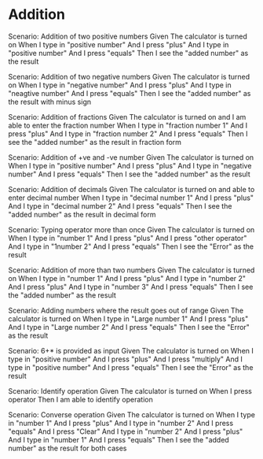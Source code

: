# Addition

Scenario: Addition of two positive numbers
 Given The calculator is turned on
 When I type in "positive number"
 And I press "plus"
 And I type in "positive number"
 And I press "equals"
 Then I see the "added number" as the result

Scenario: Addition of two negative numbers
 Given The calculator is turned on
 When I type in "negative number"
 And I press "plus"
 And I type in "neagtive number"
 And I press "equals"
 Then I see the "added number" as the result with minus sign 

Scenario: Addition of fractions
 Given The calculator is turned on and I am able to enter the fraction number
 When I type in "fraction number 1"
 And I press "plus"
 And I type in "fraction number 2"
 And I press "equals"
 Then I see the "added number" as the result in fraction form

Scenario: Addition of +ve and -ve number
 Given The calculator is turned on
 When I type in "positive number"
 And I press "plus"
 And I type in "negative number"
 And I press "equals"
 Then I see the "added number" as the result

Scenario: Addition of decimals
 Given The calculator is turned on and able to enter decimal number
 When I type in "decimal number 1"
 And I press "plus"
 And I type in "decimal number 2"
 And I press "equals"
 Then I see the "added number" as the result in decimal form

Scenario: Typing operator more than once
 Given The calculator is turned on
 When I type in "number 1"
 And I press "plus"
 And I press "other operator"
 And I type in "1number 2"
 And I press "equals"
 Then I see the "Error" as the result

Scenario: Addition of more than two numbers
 Given The calculator is turned on
 When I type in "number 1"
 And I press "plus"
 And I type in "number 2"
 And I press "plus"
 And I type in "number 3"
 And I press "equals"
 Then I see the "added number" as the result

Scenario: Adding numbers where the result goes out of range
 Given The calculator is turned on
 When I type in "Large number 1"
 And I press "plus"
 And I type in "Large number 2"
 And I press "equals"
 Then I see the "Error" as the result 

Scenario: 6+* is provided as input
 Given The calculator is turned on
 When I type in "positive number"
 And I press "plus"
 And I press "multiply"
 And I type in "positive number"
 And I press "equals"
 Then I see the "Error" as the result

Scenario: Identify operation
 Given The calculator is turned on
 When I press operator
 Then I am able to identify operation

Scenario: Converse operation
 Given The calculator is turned on
 When I type in "number 1"
 And I press "plus"
 And I type in "number 2"
 And I press "equals"
 And I press "Clear"
 And I type in "number 2"
 And I press "plus"
 And I type in "number 1"
 And I press "equals"
 Then I see the "added number" as the result for both cases
